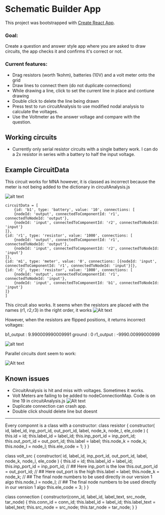 # Schematic Builder App

This project was bootstrapped with [Create React App](https://github.com/facebook/create-react-app).

### Goal:
Create a question and answer style app where you are asked to draw circuits, the app checks it and confirms it's correct or not.

### Current features:
- Drag resistors (worth 1kohm), batteries (10V) and a volt meter onto the grid
- Draw lines to connect them (do not duplicate connections)
- While drawing a line, click to set the current line in place and contiune drawing
- Double click to delete the line being drawn
- Press test to run circuitAnalysis to use modified nodal analysis to calculate the voltages. 
- Use the Voltmeter as the answer voltage and compare with the question.

## Working circuits
- Currently only serial resistor circuits with a single battery work. I can do a 2x resistor in series with a battery to half the input voltage. 

## Example CircuitData
This circuit works for MNA however, it is classed as incorrect because the meter is not being added to the dictionary in circuitAnalysis.js 

![alt text](TestCircuit.png "TestCircuit")

```text
circuitData = [
    {id: 'b1', type: 'battery', value: '10', connections: [
    {nodeId: 'output', connectedToComponentId: 'r1', connectedToNodeId: 'output'},
    {nodeId: 'input', connectedToComponentId: 'r2', connectedToNodeId: 'input'}
]},
{id: 'r1', type: 'resistor', value: '1000', connections: [
    {nodeId: 'output', connectedToComponentId: 'r1', connectedToNodeId: 'output'},
    {nodeId: 'input', connectedToComponentId: 'r2', connectedToNodeId: 'input'}
]},
{id: 'm1', type: 'meter', value: '0', connections: [{nodeId: 'input', connectedToComponentId: 'r1', connectedToNodeId: 'input'}]},
{id: 'r2', type: 'resistor', value: '1000', connections: [
    {nodeId: 'output', connectedToComponentId: 'r1', connectedToNodeId: 'input'},
    {nodeId: 'input', connectedToComponentId: 'b1', connectedToNodeId: 'input'}
]}
]
```
This circuit also works. It seems when the resistors are placed with the names (r1, r2,r3) in the right order, it works
![Alt text](3ResistorCircuit.png)


However, when the resistors are flipped positions, it returns incorrect voltages:

b1_output
: 
9.990009990009991
ground
: 
0
r1_output
: 
-9990.00999000999

![alt text](TestCircuitResistorFlip.png "TestCircuit")

Parallel circuits dont seem to work:

![Alt text](parallelCircuit.png)

## Known issues
- CircuitAnalysis is hit and miss with voltages. Sometimes it works.
- Volt Meters are failing to be added to nodeConnectionMap. Code is on line 19 in circuitAnalysis.js
![Alt text](image.png)
- Duplicate connection can crash app.
- Double click should delete line but doesnt


----

Every componnt is a class with a constructor:
class resistor {
  constructor(
    id,
    label_id,
    inp_port_id,
    out_port_id,
    label,
    node_k,
    node_l,
    ele_code
  ) {
    this.id = id;
    this.label_id = label_id;
    this.inp_port_id = inp_port_id;
    this.out_port_id = out_port_id;
    this.label = label;
    this.node_k = node_k;
    this.node_l = node_l;
    this.ele_code = 1;
  }
}

class volt_src {
  constructor(
    id,
    label_id,
    inp_port_id,
    out_port_id,
    label,
    node_k,
    node_l,
    ele_code
  ) {
    this.id = id;
    this.label_id = label_id;
    this.inp_port_id = inp_port_id;
    // ## Here inp_port is the low
    this.out_port_id = out_port_id;
    // ## Here out_port is the high
    this.label = label;
    this.node_k = node_k;
    // ## The final node numbers to be used directly in our version 1 algo
    this.node_l = node_l;
    // ## The final node numbers to be used directly in our version 1 algo
    this.ele_code = 3;
  }
}

class connection {
  constructor(conn_id, label_id, label_text, src_node, tar_node) {
    this.conn_id = conn_id;
    this.label_id = label_id;
    this.label_text = label_text;
    this.src_node = src_node;
    this.tar_node = tar_node;
  }
}
